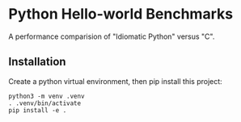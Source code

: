 Python Hello-world Benchmarks
=============================

A performance comparision of "Idiomatic Python" versus "C".

Installation
------------

Create a python virtual environment, then pip install this project:

    python3 -m venv .venv
    . .venv/bin/activate
    pip install -e .

